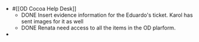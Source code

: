 - #[[OD Cocoa Help Desk]]
	- DONE Insert evidence information for the Eduardo's ticket. Karol has sent images for it as well
	- DONE Renata need access to all the items in the OD plarform.
-